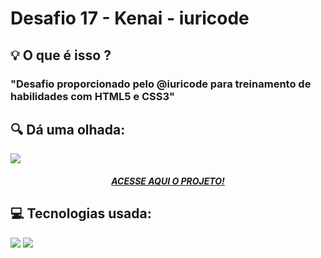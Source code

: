 # Desafio 17 - Kenai - iuricode
<h2> 💡 O que é isso ?</h2>
    <h3>"Desafio proporcionado pelo @iuricode para treinamento de habilidades com HTML5 e CSS3"</h3>
<div>
  <h2> 🔍 Dá uma olhada:</h2>
  <img src="https://cdn.discordapp.com/attachments/897262817776902168/926980109045473280/screen.png" />
  <h5 align="center"><a href="https://projetokenai.netlify.app/">ACESSE AQUI O PROJETO!</a> </h5>
</div>

<div>
  <h2> 💻 Tecnologias usada:</h2>
  <img src="https://img.shields.io/badge/HTML5-E34F26?style=for-the-badge&logo=html5&logoColor=white" />
  <img src="https://img.shields.io/badge/CSS3-1572B6?style=for-the-badge&logo=css3&logoColor=white" />
</div>
